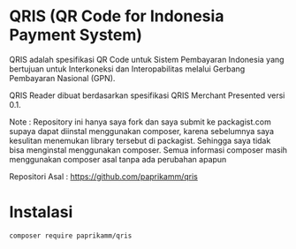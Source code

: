QRIS (QR Code for Indonesia Payment System)
===========================================

QRIS adalah spesifikasi QR Code untuk Sistem Pembayaran Indonesia yang bertujuan untuk Interkoneksi dan Interopabilitas melalui Gerbang Pembayaran Nasional (GPN).

QRIS Reader dibuat berdasarkan spesifikasi QRIS Merchant Presented versi 0.1. 

Note : 
Repository ini hanya saya fork dan saya submit ke packagist.com supaya dapat diinstal menggunakan composer, karena sebelumnya saya kesulitan menemukan library tersebut di packagist. Sehingga saya tidak bisa menginstal menggunakan composer. Semua informasi composer masih menggunakan composer asal tanpa ada perubahan apapun

Repositori Asal : https://github.com/paprikamm/qris

# Instalasi
<code>composer require paprikamm/qris</code>

